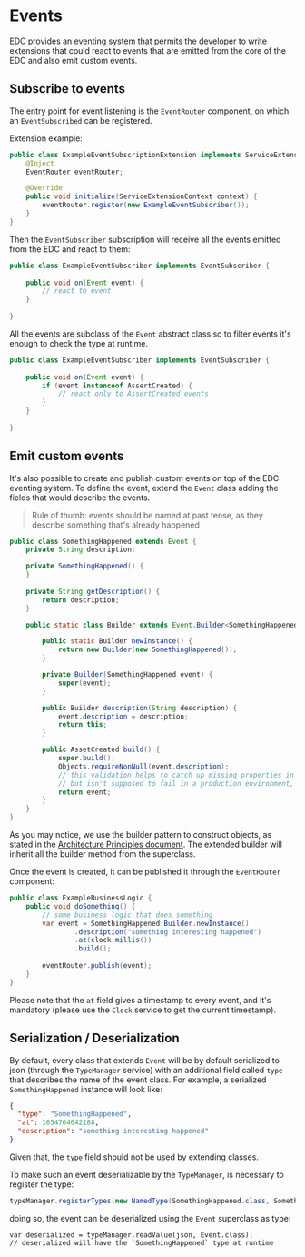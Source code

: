 # Events

EDC provides an eventing system that permits the developer to write extensions that could react to events that are 
emitted from the core of the EDC and also emit custom events.

## Subscribe to events
The entry point for event listening is the `EventRouter` component, on which an `EventSubscribed` can be registered.

Extension example:
```java
public class ExampleEventSubscriptionExtension implements ServiceExtension{
    @Inject
    EventRouter eventRouter;

    @Override
    public void initialize(ServiceExtensionContext context) {
        eventRouter.register(new ExampleEventSubscriber());
    }
}
```

Then the `EventSubscriber` subscription will receive all the events emitted from the EDC and react to them:
```java
public class ExampleEventSubscriber implements EventSubscriber {
    
    public void on(Event event) {
        // react to event    
    }
    
}
```

All the events are subclass of the `Event` abstract class so to filter events it's enough to check the type at runtime.
```java
public class ExampleEventSubscriber implements EventSubscriber {
    
    public void on(Event event) {
        if (event instanceof AssertCreated) {
            // react only to AssertCreated events
        }
    }
    
}
```

## Emit custom events
It's also possible to create and publish custom events on top of the EDC eventing system.
To define the event, extend the `Event` class adding the fields that would describe the events.
> Rule of thumb: events should be named at past tense, as they describe something that's already happened
```java
public class SomethingHappened extends Event {
    private String description;

    private SomethingHappened() {
    }
    
    private String getDescription() {
        return description;
    }

    public static class Builder extends Event.Builder<SomethingHappened> {

        public static Builder newInstance() {
            return new Builder(new SomethingHappened());
        }

        private Builder(SomethingHappened event) {
            super(event);
        }

        public Builder description(String description) {
            event.description = description;
            return this;
        }

        public AssetCreated build() {
            super.build();
            Objects.requireNonNull(event.description);
            // this validation helps to catch up missing properties in the test phase,
            // but isn't supposed to fail in a production environment, so it's not mandatory.
            return event;
        }
    }
}
```

As you may notice, we use the builder pattern to construct objects, as stated in the [Architecture Principles document](../architecture/architecture-principles.md).
The extended builder will inherit all the builder method from the superclass.

Once the event is created, it can be published it through the `EventRouter` component:
```java
public class ExampleBusinessLogic {
    public void doSomething() {
        // some business logic that does something
        var event = SomethingHappened.Builder.newInstance()
                .description("something interesting happened")
                .at(clock.millis())
                .build();
        
        eventRouter.publish(event);
    }    
}
```
Please note that the `at` field gives a timestamp to every event, and it's mandatory (please use the `Clock` service to get the current timestamp).

## Serialization / Deserialization

By default, every class that extends `Event` will be by default serialized to json (through the `TypeManager` service) 
with an additional field called `type` that describes the name of the event class. For example, a serialized `SomethingHappened`
instance will look like:
```json
{
  "type": "SomethingHappened",
  "at": 1654764642188,
  "description": "something interesting happened"
}
```
Given that, the `type` field should not be used by extending classes.

To make such an event deserializable by the `TypeManager`, is necessary to register the type:
```java
typeManager.registerTypes(new NamedType(SomethingHappened.class, SomethingHappened.class.getSimpleName()));
```

doing so, the event can be deserialized using the `Event` superclass as type:
```
var deserialized = typeManager.readValue(json, Event.class);
// deserialized will have the `SomethingHappened` type at runtime
```